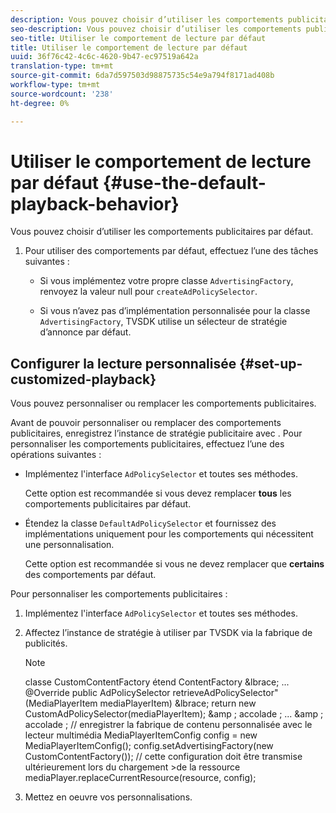 ```yaml
---
description: Vous pouvez choisir d’utiliser les comportements publicitaires par défaut.
seo-description: Vous pouvez choisir d’utiliser les comportements publicitaires par défaut.
seo-title: Utiliser le comportement de lecture par défaut
title: Utiliser le comportement de lecture par défaut
uuid: 36f76c42-4c6c-4620-9b47-ec97519a642a
translation-type: tm+mt
source-git-commit: 6da7d597503d98875735c54e9a794f8171ad408b
workflow-type: tm+mt
source-wordcount: '238'
ht-degree: 0%

---
```



# Utiliser le comportement de lecture par défaut {#use-the-default-playback-behavior}

Vous pouvez choisir d’utiliser les comportements publicitaires par défaut.

1. Pour utiliser des comportements par défaut, effectuez l’une des tâches suivantes :

   * Si vous implémentez votre propre classe `AdvertisingFactory`, renvoyez la valeur null pour `createAdPolicySelector`.

   * Si vous n’avez pas d’implémentation personnalisée pour la classe `AdvertisingFactory`, TVSDK utilise un sélecteur de stratégie d’annonce par défaut.

## Configurer la lecture personnalisée {#set-up-customized-playback}

Vous pouvez personnaliser ou remplacer les comportements publicitaires.

Avant de pouvoir personnaliser ou remplacer des comportements publicitaires, enregistrez l’instance de stratégie publicitaire avec .
Pour personnaliser les comportements publicitaires, effectuez l’une des opérations suivantes :

* Implémentez l&#39;interface `AdPolicySelector` et toutes ses méthodes.

   Cette option est recommandée si vous devez remplacer **tous** les comportements publicitaires par défaut.

* Étendez la classe `DefaultAdPolicySelector` et fournissez des implémentations uniquement pour les comportements qui nécessitent une personnalisation.

   Cette option est recommandée si vous ne devez remplacer que **certains** des comportements par défaut.

Pour personnaliser les comportements publicitaires :

1. Implémentez l&#39;interface `AdPolicySelector` et toutes ses méthodes.
1. Affectez l’instance de stratégie à utiliser par TVSDK via la fabrique de publicités.

   >[!NOTE]
   >
   >classe CustomContentFactory étend ContentFactory &amp;lbrace;
   >...
   >@Override
   >public AdPolicySelector retrieveAdPolicySelector&quot;(MediaPlayerItem mediaPlayerItem) &amp;lbrace;
   >return new CustomAdPolicySelector(mediaPlayerItem);
   >&amp;amp ; accolade ;
   >...
   >&amp;amp ; accolade ;
   >// enregistrer la fabrique de contenu personnalisée avec le lecteur multimédia
   >MediaPlayerItemConfig config = new MediaPlayerItemConfig();
   >config.setAdvertisingFactory(new CustomContentFactory());
   >// cette configuration doit être transmise ultérieurement lors du chargement >de la ressource
   >mediaPlayer.replaceCurrentResource(resource, config);

1. Mettez en oeuvre vos personnalisations.
